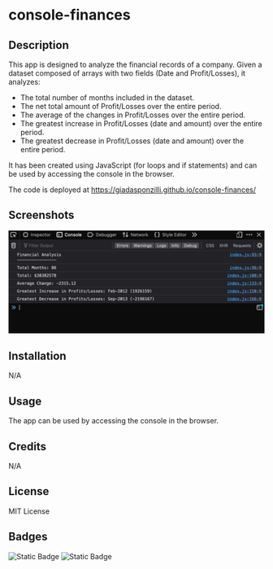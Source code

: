 # console-finances

## Description

This app is designed to analyze the financial records of a company. 
Given a dataset composed of arrays with two fields (Date and Profit/Losses), it analyzes:
- The total number of months included in the dataset. 
- The net total amount of Profit/Losses over the entire period.
- The average of the changes in Profit/Losses over the entire period.
- The greatest increase in Profit/Losses (date and amount) over the entire period.
- The greatest decrease in Profit/Losses (date and amount) over the entire period.

It has been created using JavaScript (for loops and if statements) and can be used by accessing the console in the browser.

The code is deployed at https://giadasponzilli.github.io/console-finances/

## Screenshots

![Alt text](<Images/Console-Finances App Screensot.png>)

## Installation

N/A


## Usage

The app can be used by accessing the console in the browser.

## Credits

N/A

## License

MIT License

## Badges
![Static Badge](https://img.shields.io/badge/JavaScript-90%25-blue?labelColor=red)
![Static Badge](https://img.shields.io/badge/HTML-10%25-blue?labelColor=green)


